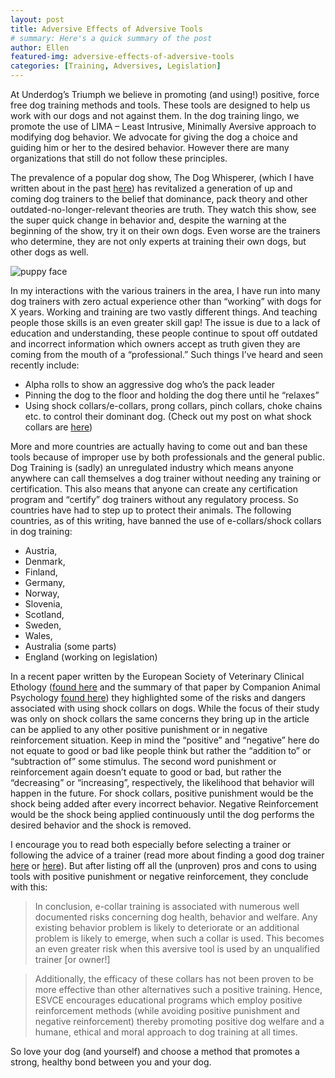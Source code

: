 ```yaml
---
layout: post
title: Adversive Effects of Adversive Tools
# summary: Here's a quick summary of the post
author: Ellen
featured-img: adversive-effects-of-adversive-tools
categories: [Training, Adversives, Legislation]
---
```


At Underdog’s Triumph we believe in promoting (and using!) positive, force free dog training methods and tools. These tools are designed to help us work with our dogs and not against them. In the dog training lingo, we promote the use of LIMA – Least Intrusive, Minimally Aversive approach to modifying dog behavior. We advocate for giving the dog a choice and guiding him or her to the desired behavior. However there are many organizations that still do not follow these principles.

The prevalence of a popular dog show, The Dog Whisperer, (which I have written about in the past [here](https://www.underdogstriumph.org/has-cesar-millan-benefited-or-harm-the-dog-training-community/)) has revitalized a generation of up and coming dog trainers to the belief that dominance, pack theory and other outdated-no-longer-relevant theories are truth. They watch this show, see the super quick change in behavior and, despite the warning at the beginning of the show, try it on their own dogs. Even worse are the trainers who determine, they are not only experts at training their own dogs, but other dogs as well.

![puppy face](/assets/img/WHATEvs/domestic-dog_thumb.ngsversion.1484159404151.adapt.1900.1.jpg)

In my interactions with the various trainers in the area, I have run into many dog trainers with zero actual experience other than “working” with dogs for X years. Working and training are two vastly different things. And teaching people those skills is an even greater skill gap! The issue is due to a lack of education and understanding, these people continue to spout off outdated and incorrect information which owners accept as truth given they are coming from the mouth of a “professional.” Such things I’ve heard and seen recently include:

- Alpha rolls to show an aggressive dog who’s the pack leader
- Pinning the dog to the floor and holding the dog there until he “relaxes”
- Using shock collars/e-collars, prong collars, pinch collars, choke chains etc. to control their dominant dog. (Check out my post on what shock collars are [here](https://www.underdogstriumph.org/shock-collars/))

More and more countries are actually having to come out and ban these tools because of improper use by both professionals and the general public. Dog Training is (sadly) an unregulated industry which means anyone anywhere can call themselves a dog trainer without needing any training or certification. This also means that anyone can create any certification program and “certify” dog trainers without any regulatory process. So countries have had to step up to protect their animals. The following countries, as of this writing, have banned the use of e-collars/shock collars in dog training:

- Austria,
- Denmark,
- Finland,
- Germany,
- Norway,
- Slovenia,
- Scotland,
- Sweden,
- Wales,
- Australia (some parts)
- England (working on legislation)

In a recent paper written by the European Society of Veterinary Clinical Ethology ([found here](https://www.flvetbehavior.com/uploads/7/7/3/4/77348517/esvce-position-statement-e-collar.pdf) and the summary of that paper by Companion Animal Psychology [found here](https://www.companionanimalpsychology.com/2018/06/study-outlines-reasons-to-ban.html)) they highlighted some of the risks and dangers associated with using shock collars on dogs. While the focus of their study was only on shock collars the same concerns they bring up in the article can be applied to any other positive punishment or in negative reinforcement situation. Keep in mind the “positive” and “negative” here do not equate to good or bad like people think but rather the “addition to” or “subtraction of” some stimulus. The second word punishment or reinforcement again doesn’t equate to good or bad, but rather the “decreasing” or “increasing”, respectively, the likelihood that behavior will happen in the future. For shock collars, positive punishment would be the shock being added after every incorrect behavior. Negative Reinforcement would be the shock being applied continuously until the dog performs the desired behavior and the shock is removed.

I encourage you to read both especially before selecting a trainer or following the advice of a trainer (read more about finding a good dog trainer [here](https://www.underdogstriumph.org/questions-to-ask-your-dog-trainer/) or [here](https://www.underdogstriumph.org/how-do-i-find-a-good-trainer/)). But after listing off all the (unproven) pros and cons to using tools with positive punishment or negative reinforcement, they conclude with this:

> In conclusion, e-collar training is associated with numerous well documented risks concerning dog health, behavior and welfare. Any existing behavior problem is likely to deteriorate or an additional problem is likely to emerge, when such a collar is used. This becomes an even greater risk when this aversive tool is used by an unqualified trainer [or owner!]

> Additionally, the efficacy of these collars has not been proven to be more effective than other alternatives such a positive training. Hence, ESVCE encourages educational programs which employ positive reinforcement methods (while avoiding positive punishment and negative reinforcement) thereby promoting positive dog welfare and a humane, ethical and moral approach to dog training at all times.

So love your dog (and yourself) and choose a method that promotes a strong, healthy bond between you and your dog.